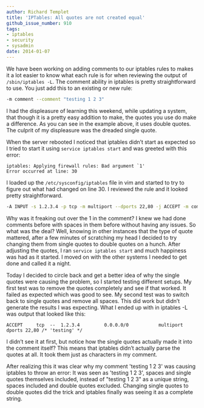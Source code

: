 ```yaml
---
author: Richard Templet
title: 'IPTables: All quotes are not created equal'
github_issue_number: 910
tags:
- iptables
- security
- sysadmin
date: 2014-01-07
---
```


We have been working on adding comments to our iptables rules to makes it a lot easier to know what each rule is for when reviewing the output of `/sbin/iptables -L`. The comment ability in iptables is pretty straightforward to use. You just add this to an existing or new rule:

```sh
-m comment --comment "testing 1 2 3"
```

I had the displeasure of learning this weekend, while updating a system, that though it is a pretty easy addition to make, the quotes you use do make a difference. As you can see in the example above, it uses double quotes. The culprit of my displeasure was the dreaded single quote.

When the server rebooted I noticed that iptables didn’t start as expected so I tried to start it using `service iptables start` and was greeted with this error: 

```plain
iptables: Applying firewall rules: Bad argument `1'
Error occurred at line: 30
```

I loaded up the `/etc/sysconfig/iptables` file in vim and started to try to figure out what had changed on line 30. I reviewed the rule and it looked pretty straightforward.

```sh
-A INPUT -s 1.2.3.4 -p tcp -m multiport --dports 22,80 -j ACCEPT -m comment --comment 'testing 1 2 3'
```

Why was it freaking out over the 1 in the comment? I knew we had done comments before with spaces in them before without having any issues. So what was the deal? Well, knowing in other instances that the type of quote mattered, after a few minutes of scratching my head I decided to try changing them from single quotes to double quotes on a hunch. After adjusting the quotes, I ran `service iptables start` and much happiness was had as it started. I moved on with the other systems I needed to get done and called it a night.

Today I decided to circle back and get a better idea of why the single quotes were causing the problem, so I started testing different setups. My first test was to remove the quotes completely and see if that worked. It failed as expected which was good to see. My second test was to switch back to single quotes and remove all spaces. This did work but didn’t generate the results I was expecting. What I ended up with in iptables -L was output that looked like this:

```plain
ACCEPT     tcp  --  1.2.3.4         0.0.0.0/0           multiport dports 22,80 /* 'testing' */ 
```

I didn’t see it at first, but notice how the single quotes actually made it into the comment itself? This means that iptables didn’t actually parse the quotes at all. It took them just as characters in my comment.

After realizing this it was clear why my comment 'testing 1 2 3' was causing iptables to throw an error: It was seen as 'testing 1 2 3', spaces and single quotes themselves included, instead of "testing 1 2 3" as a unique string, spaces included and double quotes excluded. Changing single quotes to double quotes did the trick and iptables finally was seeing it as a complete string.
